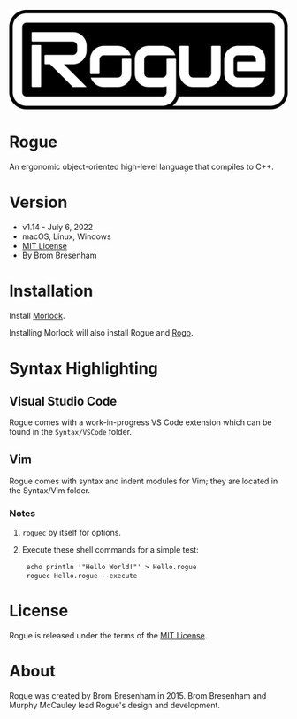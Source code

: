 ![Rogue Logo](Media/Logo/Rogue-Badge.png)

# Rogue
An ergonomic object-oriented high-level language that compiles to C++.

# Version
- v1.14 - July 6, 2022
- macOS, Linux, Windows
- [MIT License](LICENSE)
- By Brom Bresenham

# Installation

Install [Morlock](https://morlock.sh).

Installing Morlock will also install Rogue and [Rogo](https://github.com/brombres/Rogo).

# Syntax Highlighting

## Visual Studio Code

Rogue comes with a work-in-progress VS Code extension which can be found in the `Syntax/VSCode` folder.

## Vim

Rogue comes with syntax and indent modules for Vim; they are located in the Syntax/Vim folder.


### Notes

1. `roguec` by itself for options.

2. Execute these shell commands for a simple test:

        echo println '"Hello World!"' > Hello.rogue
        roguec Hello.rogue --execute

# License
Rogue is released under the terms of the [MIT License](https://opensource.org/licenses/MIT).

# About
Rogue was created by Brom Bresenham in 2015. Brom Bresenham and Murphy McCauley lead Rogue's design and development.

